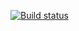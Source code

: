 [![Build status](https://ci.appveyor.com/api/projects/status/0lf6sj8t16fjgckr/branch/master?svg=true)](https://ci.appveyor.com/project/Fredtesting/aga4/branch/master)
